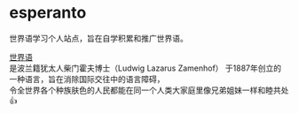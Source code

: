 # esperanto

世界语学习个人站点，旨在自学积累和推广世界语。

[世界语](https://baike.baidu.com/item/世界语/563425?fr=aladdin)<br/>
是波兰籍犹太人柴门霍夫博士（Ludwig Lazarus Zamenhof）
于1887年创立的一种语言，旨在消除国际交往中的语言障碍，<br/>
令全世界各个种族肤色的人民都能在同一个人类大家庭里像兄弟姐妹一样和睦共处 :+1:




